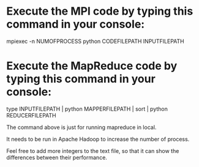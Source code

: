 # Execute the MPI code by typing this command in your console:
mpiexec -n NUMOFPROCESS python CODEFILEPATH INPUTFILEPATH

# Execute the MapReduce code by typing this command in your console:
type INPUTFILEPATH | python MAPPERFILEPATH | sort | python REDUCERFILEPATH

The command above is just for running mapreduce in local.

It needs to be run in Apache Hadoop to increase the number of process.

Feel free to add more integers to the text file, so that it can show the differences between their performance.
